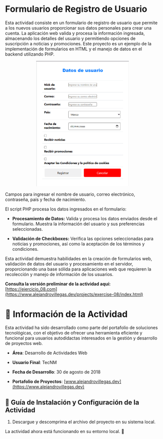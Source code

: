 # Formulario de Registro de Usuario

Esta actividad consiste en un formulario de registro de usuario que permite a los nuevos usuarios proporcionar sus datos personales para crear una cuenta. La aplicación web valida y procesa la información ingresada, almacenando los detalles del usuario y permitiendo opciones de suscripción a noticias y promociones. Este proyecto es un ejemplo de la implementación de formularios en HTML y el manejo de datos en el backend utilizando PHP.

<p align="center">
  <img src="./Readme-01.png" alt="Descripción de la imagen" width="60%">
</p>

Campos para ingresar el nombre de usuario, correo electrónico, contraseña, país y fecha de nacimiento.

El script PHP procesa los datos ingresados en el formulario:

- **Procesamiento de Datos:** Valida y procesa los datos enviados desde el formulario. Muestra la información del usuario y sus preferencias seleccionadas.

- **Validación de Checkboxes:** Verifica las opciones seleccionadas para noticias y promociones, así como la aceptación de los términos y condiciones.

Esta actividad demuestra habilidades en la creación de formularios web, validación de datos del usuario y procesamiento en el servidor, proporcionando una base sólida para aplicaciones web que requieren la recolección y manejo de información de los usuarios.

**Consulta la versión preliminar de la actividad aquí:** [https://ejercicio_08.com](https://www.alejandrovillegas.dev/projects/exercise-08/index.html)

# 📌 Información de la Actividad

Esta actividad ha sido desarrollado como parte del portafolio de soluciones tecnológicas, con el objetivo de ofrecer una herramienta eficiente y funcional para usuarios autodidactas interesados en la gestión y desarrollo de proyectos web.

- **Área**: Desarrollo de Actividades Web

- **Usuario Final**: TecNM

- **Fecha de Desarrollo**: 30 de agosto de 2018

- **Portafolio de Proyectos**: [www.alejandrovillegas.dev](https://www.alejandrovillegas.dev)

## 🔧 Guía de Instalación y Configuración de la Actividad

1. Descargue y descomprima el archivo del proyecto en su sistema local.

La actividad ahora está funcionando en su entorno local. 🎉
